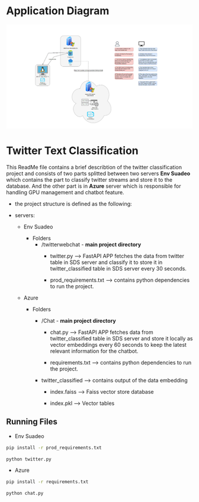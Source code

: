 # Application Diagram

![diagram](image.png)


# Twitter Text Classification
This ReadMe file contains a brief describtion of the twitter classification project and consists of two parts splitted between two servers **Env Suadeo** which contains the part to classify twitter streams and store it to the database. And the other part is in **Azure** server which is responsible for handling GPU management and chatbot feature.

* the project structure is defined as the following:

- servers:

    - Env Suadeo
        - Folders
            - /twitterwebchat - **main project directory**
                - twitter.py --> FastAPI APP fetches the data from twitter table in SDS server and classify it to store it in twitter_classified table in SDS server every 30 seconds.
                
                - prod_requirements.txt --> contains python dependencies to run the project.

    - Azure
        - Folders      
            - /Chat - **main project directory**

                - chat.py --> FastAPI APP fetches data from twitter_classified table in SDS server and store it locally as vector embeddings every 60 seconds to keep the latest relevant information for the chatbot.
                
                - requirements.txt --> contains python dependencies to run the project.

            - twitter_classified    --> contains output of the data embedding

                - index.faiss -->  Faiss vector store database

                - index.pkl --> Vector tables

## Running Files

* Env Suadeo

```bash
pip install -r prod_requirements.txt
```

```bash
python twitter.py
```

* Azure
```bash
pip install -r requirements.txt
```

```bash
python chat.py
```
